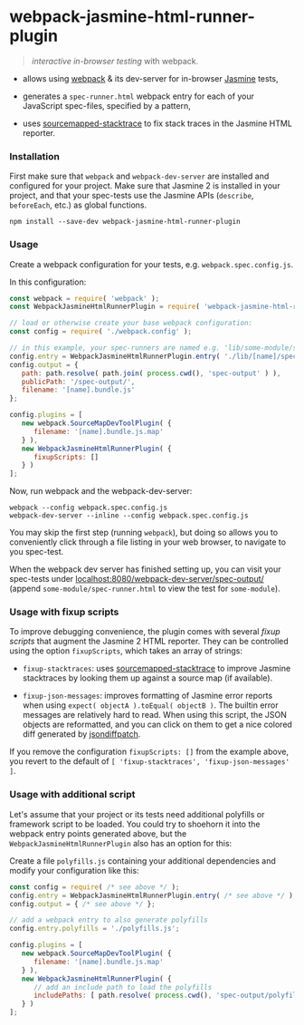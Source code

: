 # webpack-jasmine-html-runner-plugin

> *interactive in-browser testing* with webpack.

* allows using [webpack](http://webpack.github.io/) & its dev-server for in-browser [Jasmine](http://jasmine.github.io/2.4/introduction.html) tests,

* generates a `spec-runner.html` webpack entry for each of your JavaScript spec-files, specified by a pattern,

* uses [sourcemapped-stacktrace](https://github.com/novocaine/sourcemapped-stacktrace) to fix stack traces in the Jasmine HTML reporter.


### Installation

First make sure that `webpack` and `webpack-dev-server` are installed and configured for your project.
Make sure that Jasmine 2 is installed in your project, and that your spec-tests use the Jasmine APIs (`describe`, `beforeEach`, etc.) as global functions.

```console
npm install --save-dev webpack-jasmine-html-runner-plugin
```


### Usage

Create a webpack configuration for your tests, e.g. `webpack.spec.config.js`.

In this configuration:

```js
const webpack = require( 'webpack' );
const WebpackJasmineHtmlRunnerPlugin = require( 'webpack-jasmine-html-runner-plugin' );

// load or otherwise create your base webpack configuration:
const config = require( './webpack.config' );

// in this example, your spec-runners are named e.g. 'lib/some-module/spec/spec-runner.js'
config.entry = WebpackJasmineHtmlRunnerPlugin.entry( './lib/[name]/spec/spec-runner.js' );
config.output = {
   path: path.resolve( path.join( process.cwd(), 'spec-output' ) ),
   publicPath: '/spec-output/',
   filename: '[name].bundle.js'
};

config.plugins = [
   new webpack.SourceMapDevToolPlugin( {
      filename: '[name].bundle.js.map'
   } ),
   new WebpackJasmineHtmlRunnerPlugin( {
      fixupScripts: []
   } )
];
```

Now, run webpack and the webpack-dev-server:

```console
webpack --config webpack.spec.config.js
webpack-dev-server --inline --config webpack.spec.config.js
```

You may skip the first step (running `webpack`), but doing so allows you to conveniently click through a file listing in your web browser, to navigate to you spec-test.

When the webpack dev server has finished setting up, you can visit your spec-tests under [localhost:8080/webpack-dev-server/spec-output/](http://localhost:8080/webpack-dev-server/spec-output/) (append `some-module/spec-runner.html` to view the test for `some-module`).


### Usage with fixup scripts

To improve debugging convenience, the plugin comes with several *fixup scripts* that augment the Jasmine 2 HTML reporter.
They can be controlled using the option `fixupScripts`, which takes an array of strings:

* `fixup-stacktraces`: uses [sourcemapped-stacktrace](https://github.com/novocaine/sourcemapped-stacktrace) to improve Jasmine stacktraces by looking them up against a source map (if available).

* `fixup-json-messages`: improves formatting of Jasmine error reports when using `expect( objectA ).toEqual( objectB )`.
  The builtin error messages are relatively hard to read. When using this script, the JSON objects are reformatted, and you can click on them to get a nice colored diff generated by [jsondiffpatch](https://github.com/benjamine/jsondiffpatch).

If you remove the configuration `fixupScripts: []` from the example above, you revert to the default of `[ 'fixup-stacktraces', 'fixup-json-messages' ]`.


### Usage with additional script

Let's assume that your project or its tests need additional polyfills or framework script to be loaded.
You could try to shoehorn it into the webpack entry points generated above, but the `WebpackJasmineHtmlRunnerPlugin` also has an option for this:

Create a file `polyfills.js` containing your additional dependencies and modify your configuration like this:

```js
const config = require( /* see above */ );
config.entry = WebpackJasmineHtmlRunnerPlugin.entry( /* see above */ );
config.output = { /* see above */ };

// add a webpack entry to also generate polyfills
config.entry.polyfills = './polyfills.js';

config.plugins = [
   new webpack.SourceMapDevToolPlugin( {
      filename: '[name].bundle.js.map'
   } ),
   new WebpackJasmineHtmlRunnerPlugin( {
      // add an include path to load the polyfills
      includePaths: [ path.resolve( process.cwd(), 'spec-output/polyfills.bundle.js' ) ]
   } )
];
```
